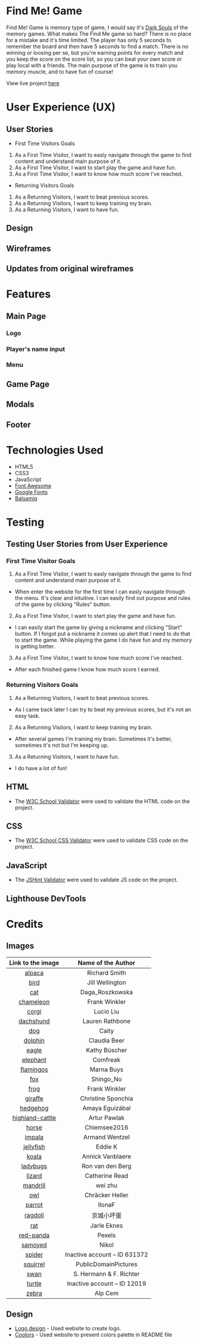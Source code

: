 # Find Me! Game
Find Me! Game is memory type of game, I would say it's [Dark Souls](https://www.quora.com/What-makes-the-Dark-Souls-series-so-hard) of the memory games. What makes The Find Me game so hard? There is no place for a mistake and it's time limited. The player has only 5 seconds to remember the board and then have 5 seconds to find a match. There is no winning or loosing per se, but you're earning points for every match and you keep the score on the score list, so you can beat your own score or play local with a friends. The main purpose of the game is to train you memory muscle, and to have fun of course!

View live project [here](https://klaudiamatysiak.github.io/find-me/)

# User Experience (UX)
## User Stories
* First Time Visitors Goals
1. As a First Time Visitor, I want to easly navigate through the game to find content and understand main purpose of it.
2. As a First Time Visitor, I want to start play the game and have fun.
3. As a First Time Visitor, I want to know how much score I've reached.
* Returning Visitors Goals
1. As a Returning Visitors, I want to beat previous scores.
2. As a Returning Visitors, I want to keep training my brain.
3. As a Returning Visitors, I want to have fun.

## Design

## Wireframes

## Updates from original wireframes

# Features
## Main Page
### Logo
### Player's name input
### Menu
## Game Page
## Modals
## Footer

# Technologies Used
* HTML5
* CSS3
* JavaScript
* [Font Awesome](https://fontawesome.com/)
* [Google Fonts](https://fonts.google.com/)
* [Balsamiq](https://balsamiq.com/)

# Testing
## Testing User Stories from User Experience
### First Time Visitor Goals
1. As a First Time Visitor, I want to easly navigate through the game to find content and understand main purpose of it.
- When enter the website for the first time I can easly navigate through the menu. It's clear and intuitive. I can easily find out purpose and rules of the game by clicking "Rules" button.
2. As a First Time Visitor, I want to start play the game and have fun.
- I can easily start the game by giving a nickname and clicking "Start" button. If I forgot put a nickname it comes up alert that I need to do that to start the game. While playing the game I do have fun and my memory is getting better.
3. As a First Time Visitor, I want to know how much score I've reached.
- After each finished game I know how much score I earned.

### Returning Visitors Goals
1. As a Returning Visitors, I want to beat previous scores.
- As I came back later I can try to beat my previous scores, but it's not an easy task.
2. As a Returning Visitors, I want to keep training my brain.
- After several games I'm training my brain. Sometimes it's better, sometimes it's not but I'm keeping up.
3. As a Returning Visitors, I want to have fun.
- I do have a lot of fun!

## HTML
* The [W3C School Validator](https://validator.w3.org/) were used to validate the HTML code on the project.
## CSS
* The [W3C School CSS Validator](https://jigsaw.w3.org/css-validator/validator.html.en) were used to validate CSS code on the project.
## JavaScript
* The [JSHint Validator](https://jshint.com/) were used to validate JS code on the project.
## Lighthouse DevTools

# Credits
## Images
| Link to the image | Name of the Author |
|:---:|:---:|
|[alpaca](https://pixabay.com/photos/alpaca-smile-teeth-fur-funny-farm-985158/)|Richard Smith|
|[bird](https://pixabay.com/photos/bird-robin-spring-flowers-perched-2295436/)|Jill Wellington|
|[cat](https://pixabay.com/photos/white-cat-kitten-beautiful-home-4557097/)|Daga_Roszkowska|
|[chameleon](https://pixabay.com/photos/chameleon-reptile-lizard-green-540655/)|Frank Winkler|
|[corgi](https://pixabay.com/photos/dog-corgi-cute-animal-4988985/)|Lucio Liu|
|[dachshund](https://pixabay.com/photos/puppy-dog-dachshund-brown-tongue-3698728/)|Lauren Rathbone|
|[dog](https://pixabay.com/photos/beach-puppy-dog-finnishlapphund-1790049/)|Caity|
|[dolphin](https://pixabay.com/photos/dolphin-animal-sea-ocean-203875/)|Claudia Beer|
|[eagle](https://pixabay.com/photos/adler-eagle-bird-white-tailed-eagle-2386314/)|Kathy Büscher|
|[elephant](https://pixabay.com/photos/elephant-watering-hole-baby-elephant-2380009/)|Comfreak|
|[flamingos](https://pixabay.com/photos/flamingo-birds-plumage-sea-water-6126763/)|Marna Buys |
|[fox](https://pixabay.com/photos/animal-fox-cute-sleeping-sleep-967657/)|Shingo_No|
|[frog](https://pixabay.com/photos/frog-butterfly-pond-mirroring-540812/)|Frank Winkler|
|[giraffe](https://pixabay.com/photos/giraffe-animal-facial-expression-614141/)|Christine Sponchia|
|[hedgehog](https://pixabay.com/photos/hedgehog-animal-baby-cute-small-468228/)|Amaya Eguizábal|
|[highland-cattle](https://pixabay.com/photos/bull-cattle-livestock-horns-farm-6726185/)|Artur Pawlak|
|[horse](https://pixabay.com/photos/horse-brown-head-brown-horse-1201143/)|Chiemsee2016|
|[impala](https://pixabay.com/photos/animal-impala-mammal-antelope-6630954/)|Armand Wentzel|
|[jellyfish](https://pixabay.com/photos/jellyfish-underwater-ocean-aquarium-6653502/)|Eddie K|
|[koala](https://pixabay.com/photos/koala-animal-animals-nature-pouch-2914975/)|Annick Vanblaere|
|[ladybugs](https://pixabay.com/photos/ladybugs-insects-pair-1593406/)|Ron van den Berg|
|[lizard](https://pixabay.com/photos/caiman-lizard-lizard-reptile-animal-6632344/)|Catherine Read |
|[mandrill](https://pixabay.com/photos/mandrill-animal-monkey-zoo-face-5076687/)|wei zhu|
|[owl](https://pixabay.com/photos/owl-bird-animal-bird-of-prey-50267/)|Chräcker Heller|
|[parrot](https://pixabay.com/photos/parrot-yellow-macaw-bird-perched-3601194/)|IlonaF|
|[ragdoll](https://pixabay.com/photos/ragdoll-cat-pet-animal-6344890/)|京城小坏蛋|
|[rat](https://pixabay.com/photos/rat-pet-eat-440987/)|Jarle Eknes|
|[red-panda](https://pixabay.com/photos/red-panda-bamboo-tongue-out-mammal-1851650/)|Pexels|
|[samoyed](https://pixabay.com/photos/dog-samoyed-run-doggy-cute-spitz-5449489/)|Nikol|
|[spider](https://pixabay.com/photos/spider-zebra-spider-arachnid-564685/)|Inactive account – ID 631372|
|[squirrel](https://pixabay.com/photos/snow-animal-squirrel-rodent-mammal-17854/)|PublicDomainPictures|
|[swan](https://pixabay.com/photos/swan-water-white-water-bird-nature-2107052/)|S. Hermann & F. Richter|
|[turtle](https://pixabay.com/photos/sea-turtle-diving-animal-2361247/)|Inactive account – ID 12019|
|[zebra](https://pixabay.com/photos/animal-zebra-wild-wild-life-africa-4917802/)|Alp Cem|

## Design
* [Logo design](https://www.freelogodesign.org/) - Used website to create logo.
* [Coolors](https://coolors.co/) - Used website to present colors palette in README file